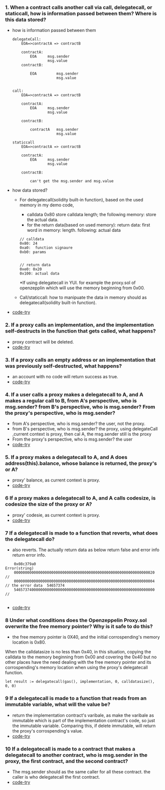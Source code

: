 ### 1. When a contract calls another call via call, delegatecall, or staticcall, how is information passed between them? Where is this data stored?
* how is information passed between them
    ```
    delegateCall:
        EOA=>contractA => contractB
        
        contractA: 
            EOA     msg.sender
                    msg.value
        contractB: 

            EOA         msg.sender
                        msg.value


    call:
        EOA=>contractA => contractB
        
        contractA: 
            EOA     msg.sender
                    msg.value

        contractB: 

            contractA   msg.sender
                        msg.value

    staticcall
        EOA=>contractA => contractB
        
        contractA: 
            EOA     msg.sender
                    msg.value

        contractB: 

            can't get the msg.sender and msg.value
    
    ```
* how data stored?

    * For delegatecall(solidity built-in function), based on the used memory in my demo code, 
        * calldata 0x80 store calldata length; the following memory: store the actual data.
        * for the return data(based on used memory): return data: first word in memory: length. following: actual data
        ```
        // calldata
        0x80: 24
        0xa0:  function signaure
        0xb0: params


        // return data
        0xe0: 0x20
        0x100: actual data
        ```
        *If using delegatecall in YUI. for example the proxy.sol of openzepplin which will use the memory beginning from 0x00.
        
    * Call/staticcall: how to manipuate the data in memory should as delegatecall(solidity built-in function). 
* [code-try](contracts/DelegateCallTries/DelegateCallTry1.sol)

### 2. If a proxy calls an implementation, and the implementation self-destructs in the function that gets called, what happens?

* proxy contract will be deleted.
* [code-try](contracts/DelegateCallTries/DelegateCallTry2.sol)


### 3. If a proxy calls an empty address or an implementation that was previously self-destructed, what happens?

* an account with no code will return success as true.
* [code-try](contracts/DelegateCallTries/DelegateCallTry3.sol)

### 4.  If a user calls a proxy makes a delegatecall to A, and A makes a regular call to B, from A's perspective, who is msg.sender? from B's perspective, who is msg.sender? From the proxy's perspective, who is msg.sender?

* from A's perspective, who is msg.sender? the user, not the proxy.
* from B's perspective, who is msg.sender?  the proxy, using delegateCall ,current context is proxy, then cal A, the msg.sender still is the proxy
*  From the proxy's perspective, who is msg.sender?  the user
* [code-try](contracts/DelegateCallTries/DelegateCallTry4.sol)

### 5. If a proxy makes a delegatecall to A, and A does address(this).balance, whose balance is returned, the proxy's or A?

* proxy' balance, as current context is proxy.
* [code-try](contracts/DelegateCallTries/DelegateCallTry567.sol)

### 6 If a proxy makes a delegatecall to A, and A calls codesize, is codesize the size of the proxy or A?

* proxy' codesie, as current context is proxy.
* [code-try](contracts/DelegateCallTries/DelegateCallTry567.sol)


### 7 If a delegatecall is made to a function that reverts, what does the delegatecall do?
* also reverts. The actually return data as below
    return false and error info
    return error info. 
```
    0x08c379a0                                                                  Error(string)               
    0000000000000000000000000000000000000000000000000000000000000020            //
    0000000000000000000000000000000000000000000000000000000000000004            // the error data  54657374
    5465737400000000000000000000000000000000000000000000000000000000            // 


```
* [code-try](contracts/DelegateCallTries/DelegateCallTry567.sol)
    
### 8 Under what conditions does the Openzeppelin Proxy.sol overwrite the free memory pointer? Why is it safe to do this?

* the free memory pointer is 0X40, and the initial corrospending's memory location is 0x80.

When the calldatasize is no less than 0x40, in this situation, copying the calldata to the memory beginning from 0x00 and covering the 0x40 but no other places have the need dealing with the free memory pointer and its corrospending's memory location when using the proxy's delegatecall function.

```
let result := delegatecall(gas(), implementation, 0, calldatasize(), 0, 0)

```

### 9 If a delegatecall is made to a function that reads from an immutable variable, what will the value be?

* return the implementation contract's varibale, as make the varibale as immutable which is part of the implementation contract's code, so just the immutable variable. Comparing this, if delete immutable, will return the proxy's corrospending's value.
* [code-try](contracts/DelegateCallTries/DelegateCallTry9.sol)


### 10 If a delegatecall is made to a contract that makes a delegatecall to another contract, who is msg.sender in the proxy, the first contract, and the second contract?

* The msg.sender should as the same caller for all these contract. the caller is who delegatecall the first contract.
* [code-try](contracts/DelegateCallTries/DelegateCallTry10.sol)

